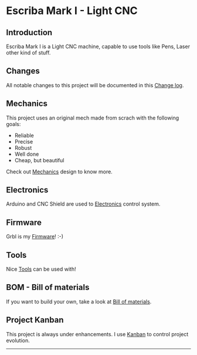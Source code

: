 # Escriba Mark I - Light CNC

## Introduction

Escriba Mark I is a Light CNC machine, capable to use tools like Pens, Laser other kind of stuff.

<!---
The bidimentional work area:
- Width: ??? mm
- Height: ??? mm
--->

## Changes
All notable changes to this project will be documented in this [Change log](CHANGELOG.md).

## Mechanics
This project uses an original mech made from scrach with the following goals:
- Reliable
- Precise
- Robust
- Well done
- Cheap, but beautiful

Check out [Mechanics](Mechanics/README.md) design to know more.

## Electronics
Arduino and CNC Shield are used to [Electronics](Electronics/README.md) control system.

## Firmware
Grbl is my [Firmware](Firmware/README.md)! :-)

## Tools
Nice [Tools](Tools/README.md) can be used with!

## BOM - Bill of materials
If you want to build your own, take a look at [Bill of materials](BOM.md).

## Project Kanban
This project is always under enhancements. I use [Kanban](KANBAN.md) to control project evolution.

---
